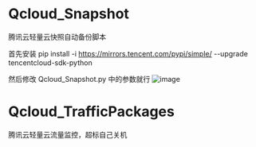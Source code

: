 # Qcloud_Snapshot
腾讯云轻量云快照自动备份脚本

首先安装 pip install -i https://mirrors.tencent.com/pypi/simple/ --upgrade tencentcloud-sdk-python

然后修改 Qcloud_Snapshot.py 中的参数就行
![image](https://user-images.githubusercontent.com/40904945/160871969-abeff654-261b-4c79-81c4-5d730825104b.png)




# Qcloud_TrafficPackages
腾讯云轻量云流量监控，超标自己关机

